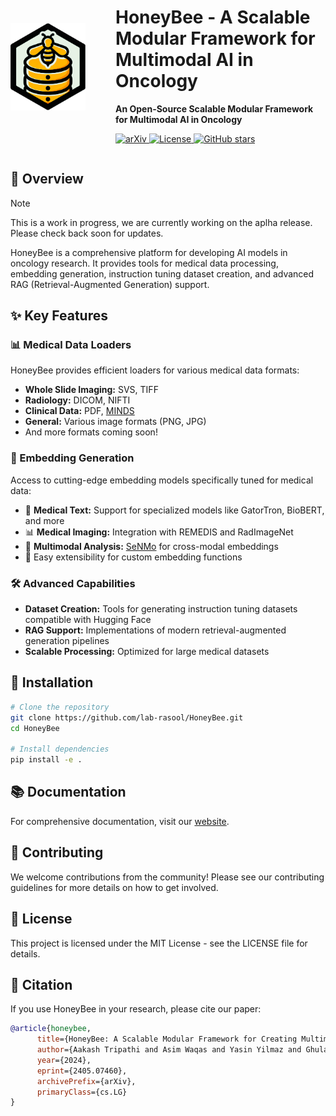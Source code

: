 <div align="center" style="display: flex; align-items: center; justify-content: center;">
  <div style="flex: 1; text-align: left;">
    <img src="website/public/images/logo.png" alt="HoneyBee Logo" width="120px" height="140px">
  </div>
  <div style="flex: 2; text-align: left;">
    <h1>HoneyBee - A Scalable Modular Framework for Multimodal AI in Oncology</h1>
    <p><strong>An Open-Source Scalable Modular Framework for Multimodal AI in Oncology</strong></p>
    <p>
      <a href="https://arxiv.org/abs/2405.07460">
        <img src="https://img.shields.io/badge/arXiv-2405.07460-b31b1b.svg" alt="arXiv">
      </a>
      <a href="LICENSE">
        <img src="https://img.shields.io/badge/License-MIT-blue.svg" alt="License">
      </a>
      <a href="https://github.com/lab-rasool/HoneyBee/stargazers">
        <img src="https://img.shields.io/github/stars/lab-rasool/HoneyBee?style=social" alt="GitHub stars">
      </a>
    </p>
  </div>
</div>

## 🚀 Overview

> [!NOTE]
> This is a work in progress, we are currently working on the aplha release. Please check back soon for updates.

HoneyBee is a comprehensive platform for developing AI models in oncology research. It provides tools for medical data processing, embedding generation, instruction tuning dataset creation, and advanced RAG (Retrieval-Augmented Generation) support.

## ✨ Key Features

### 📊 Medical Data Loaders

HoneyBee provides efficient loaders for various medical data formats:

- **Whole Slide Imaging:** SVS, TIFF
- **Radiology:** DICOM, NIFTI
- **Clinical Data:** PDF, [MINDS](https://github.com/lab-rasool/MINDS)
- **General:** Various image formats (PNG, JPG)
- And more formats coming soon!

### 🧠 Embedding Generation

Access to cutting-edge embedding models specifically tuned for medical data:

- 🔬 **Medical Text:** Support for specialized models like GatorTron, BioBERT, and more
- 📊 **Medical Imaging:** Integration with REMEDIS and RadImageNet
- 🔗 **Multimodal Analysis:** [SeNMo](https://github.com/lab-rasool/SeNMo) for cross-modal embeddings
- 🔄 Easy extensibility for custom embedding functions

### 🛠️ Advanced Capabilities

- **Dataset Creation:** Tools for generating instruction tuning datasets compatible with Hugging Face
- **RAG Support:** Implementations of modern retrieval-augmented generation pipelines
- **Scalable Processing:** Optimized for large medical datasets

## 🔧 Installation

```bash
# Clone the repository
git clone https://github.com/lab-rasool/HoneyBee.git
cd HoneyBee

# Install dependencies
pip install -e .
```

## 📚 Documentation

For comprehensive documentation, visit our [website](https://lab-rasool.github.io/HoneyBee/).

## 🤝 Contributing

We welcome contributions from the community! Please see our contributing guidelines for more details on how to get involved.

## 📄 License

This project is licensed under the MIT License - see the LICENSE file for details.

## 📝 Citation

If you use HoneyBee in your research, please cite our paper:

```bibtex
@article{honeybee,
      title={HoneyBee: A Scalable Modular Framework for Creating Multimodal Oncology Datasets with Foundational Embedding Models},
      author={Aakash Tripathi and Asim Waqas and Yasin Yilmaz and Ghulam Rasool},
      year={2024},
      eprint={2405.07460},
      archivePrefix={arXiv},
      primaryClass={cs.LG}
}
```
